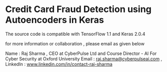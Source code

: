 # Credit Card Fraud Detection using Autoencoders in Keras

The source code is compatible with TensorFlow 1.1 and Keras 2.0.4

for more information or collaboration , please email  as given below

Name : Raj Sharma , CEO at CyberPulse Ltd and Course Director - AI For Cyber Security at Oxford University 
Email : raj.sharma@cyberpulseai.com  , LinkedIn : www.linkedin.com/in/contact-raj-sharma 
 

